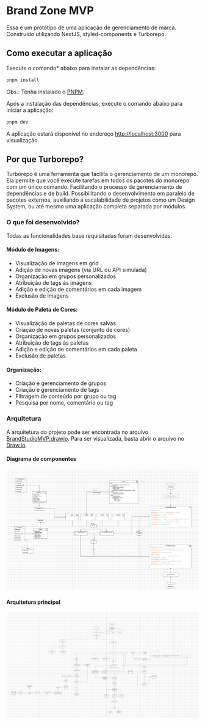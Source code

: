 # Brand Zone MVP

Essa é um protótipo de uma aplicação de gerenciamento de marca. Construído utilizando NextJS, styled-components e Turborepo.

## Como executar a aplicação

Execute o comando\* abaixo para instalar as dependências:

```sh
pnpm install
```

Obs.: Tenha instalado o [PNPM](https://pnpm.io/pt/).

Após a instalação das dependências, execute o comando abaixo para iniciar a aplicação:

```sh
pnpm dev
```

A aplicação estará disponível no endereço [http://localhost:3000](http://localhost:3000) para visualização.

## Por que Turborepo?

Turborepo é uma ferramenta que facilita o gerenciamento de um monorepo. Ela permite que você execute tarefas em todos os pacotes do monorepo com um único comando. Facilitando o processo de gerenciamento de dependências e de build. Possibilitando o desenvolvimento em paralelo de pacotes externos, auxiliando a escalabilidade de projetos como um Design System, ou até mesmo uma aplicação completa separada por módulos.

### O que foi desenvolvido?

Todas as funcionalidades base requisitadas foram desenvolvidas.

#### Módulo de Imagens:

- Visualização de imagens em grid
- Adição de novas imagens (via URL ou API simulada)
- Organização em grupos personalizados
- Atribuição de tags às imagens
- Adição e edição de comentários em cada imagem
- Exclusão de imagens

#### Módulo de Paleta de Cores:

- Visualização de paletas de cores salvas
- Criação de novas paletas (conjunto de cores)
- Organização em grupos personalizados
- Atribuição de tags às paletas
- Adição e edição de comentários em cada paleta
- Exclusão de paletas

#### Organização:

- Criação e gerenciamento de grupos
- Criação e gerenciamento de tags
- Filtragem de conteúdo por grupo ou tag
- Pesquisa por nome, comentário ou tag

### Arquitetura

A arquitetura do projeto pode ser encontrada no arquivo [BrandStudioMVP.drawio](./docs/BrandStudioMVP.drawio). Para ser visualizada, basta abrir o arquivo no [Draw.io](https://draw.io).

#### Diagrama de componentes

![Diagrama de componentes](./docs/diagrama-de-components.png)

#### Arquitetura principal

![Arquitetura principal](./docs/arquitetura-principal.png)
